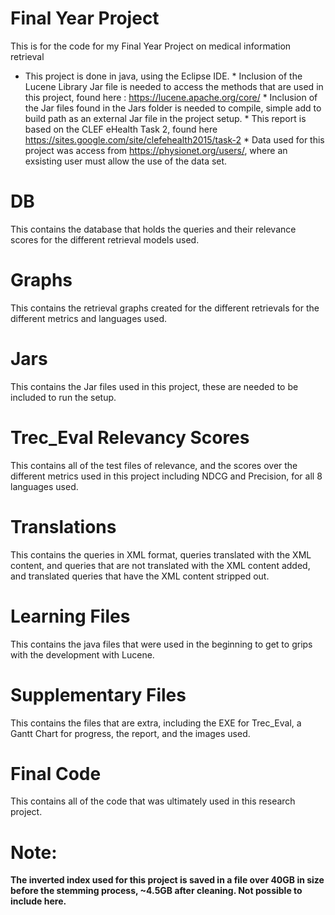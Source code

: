 # Final Year Project
This is for the code for my Final Year Project on medical information retrieval

* This project is done in java, using the Eclipse IDE.
              * Inclusion of the Lucene Library Jar file is needed to access the methods that are used in this project,
    found here : https://lucene.apache.org/core/
         * Inclusion of the Jar files found in the Jars folder is needed to compile, simple add to build path as an external Jar file in the project setup.
         * This report is based on the CLEF eHealth Task 2, found here https://sites.google.com/site/clefehealth2015/task-2
         * Data used for this project was access from https://physionet.org/users/, where an exsisting user must allow the use of the data set.
    
    

# DB
This contains the database that holds the queries and their relevance scores for the different retrieval models used.

# Graphs
This contains the retrieval graphs created for the different retrievals for the different metrics and languages used.

# Jars
This contains the Jar files used in this project, these are needed to be included to run the setup.

# Trec_Eval Relevancy Scores
This contains all of the test files of relevance, and the scores over the different metrics used in this project including NDCG and Precision, for all 8 languages used.

# Translations
This contains the queries in XML format, queries translated with the XML content, and queries that are not translated with the XML content added, and translated queries that have the XML content stripped out.

# Learning Files
This contains the java files that were used in the beginning to get to grips with the development with Lucene.

# Supplementary Files
This contains the files that are extra, including the EXE for Trec_Eval, a Gantt Chart for progress, the report, and the images used.

# Final Code
This contains all of the code that was ultimately used in this research project.

# Note: 
<b>The inverted index used for this project is saved in a file over 40GB in size before the stemming process, ~4.5GB after cleaning. Not possible to include here.</b>
